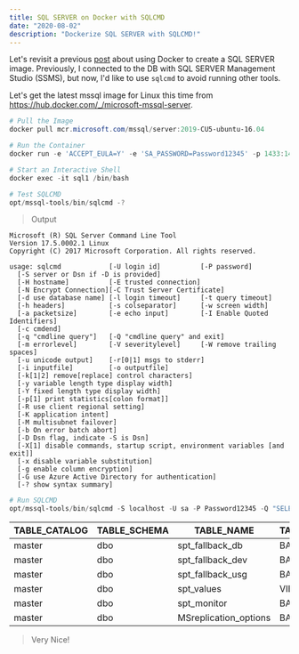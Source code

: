 ```yaml
---
title: SQL SERVER on Docker with SQLCMD
date: "2020-08-02"
description: "Dockerize SQL SERVER with SQLCMD!"
---
```


Let's revisit a previous [post](/2019-12-07-docker-sql-server/) about using Docker to create a SQL SERVER image.  Previously, I connected to the DB with SQL SERVER Management Studio (SSMS), but now, I'd like to use `sqlcmd` to avoid running other tools.

Let's get the latest mssql image for Linux this time from https://hub.docker.com/_/microsoft-mssql-server.

```powershell
# Pull the Image
docker pull mcr.microsoft.com/mssql/server:2019-CU5-ubuntu-16.04

# Run the Container
docker run -e 'ACCEPT_EULA=Y' -e 'SA_PASSWORD=Password12345' -p 1433:1433 --name sql1 -d mcr.microsoft.com/mssql/server:2019-CU5-ubuntu-16.04

# Start an Interactive Shell
docker exec -it sql1 /bin/bash

# Test SQLCMD
opt/mssql-tools/bin/sqlcmd -?
```

> Output

```
Microsoft (R) SQL Server Command Line Tool
Version 17.5.0002.1 Linux
Copyright (C) 2017 Microsoft Corporation. All rights reserved.

usage: sqlcmd            [-U login id]          [-P password]
  [-S server or Dsn if -D is provided]
  [-H hostname]          [-E trusted connection]
  [-N Encrypt Connection][-C Trust Server Certificate]
  [-d use database name] [-l login timeout]     [-t query timeout]
  [-h headers]           [-s colseparator]      [-w screen width]
  [-a packetsize]        [-e echo input]        [-I Enable Quoted Identifiers]
  [-c cmdend]
  [-q "cmdline query"]   [-Q "cmdline query" and exit]
  [-m errorlevel]        [-V severitylevel]     [-W remove trailing spaces]
  [-u unicode output]    [-r[0|1] msgs to stderr]
  [-i inputfile]         [-o outputfile]
  [-k[1|2] remove[replace] control characters]
  [-y variable length type display width]
  [-Y fixed length type display width]
  [-p[1] print statistics[colon format]]
  [-R use client regional setting]
  [-K application intent]
  [-M multisubnet failover]
  [-b On error batch abort]
  [-D Dsn flag, indicate -S is Dsn]
  [-X[1] disable commands, startup script, environment variables [and exit]]
  [-x disable variable substitution]
  [-g enable column encryption]
  [-G use Azure Active Directory for authentication]
  [-? show syntax summary]
```

```powershell
# Run SQLCMD
opt/mssql-tools/bin/sqlcmd -S localhost -U sa -P Password12345 -Q "SELECT * FROM INFORMATION_SCHEMA.TABLES"
```

| TABLE_CATALOG | TABLE_SCHEMA | TABLE_NAME            | TABLE_TYPE |
| ------------- | ------------ | --------------------- | ---------- |
| master        | dbo          | spt_fallback_db       | BASE TABLE |
| master        | dbo          | spt_fallback_dev      | BASE TABLE |
| master        | dbo          | spt_fallback_usg      | BASE TABLE |
| master        | dbo          | spt_values            | VIEW       |
| master        | dbo          | spt_monitor           | BASE TABLE |
| master        | dbo          | MSreplication_options | BASE TABLE |

> Very Nice!